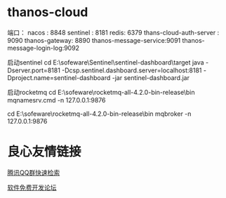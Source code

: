 # thanos-cloud

端口：
    nacos : 8848
    sentinel : 8181
    redis: 6379
    thans-cloud-auth-server : 9090
    thanos-gateway: 8890
    thanos-message-service:9091
    thanos-message-login-log:9092
    
     





启动sentinel
cd E:\sofeware\Sentinel\sentinel-dashboard\target
java -Dserver.port=8181 -Dcsp.sentinel.dashboard.server=localhost:8181 -Dproject.name=sentinel-dashboard -jar sentinel-dashboard.jar


启动rocketmq
cd E:\sofeware\rocketmq-all-4.2.0-bin-release\bin
mqnamesrv.cmd -n 127.0.0.1:9876

cd E:\sofeware\rocketmq-all-4.2.0-bin-release\bin
mqbroker -n 127.0.0.1:9876




 # 良心友情链接

[腾讯QQ群快速检索](http://u.720life.cn/s/8cf73f7c)

[软件免费开发论坛](http://u.720life.cn/s/bbb01dc0)
